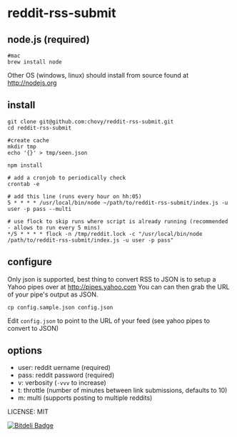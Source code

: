 reddit-rss-submit
=============

## node.js (required)

	#mac
	brew install node

Other OS (windows, linux) should install from source found at http://nodejs.org

## install

    git clone git@github.com:chovy/reddit-rss-submit.git
    cd reddit-rss-submit
    
    #create cache
    mkdir tmp
    echo '{}' > tmp/seen.json
    
    npm install

    # add a cronjob to periodically check
    crontab -e

    # add this line (runs every hour on hh:05)
    5 * * * * /usr/local/bin/node ~/path/to/reddit-rss-submit/index.js -u user -p pass --multi
    
    # use flock to skip runs where script is already running (recommended - allows to run every 5 mins)
    */5 * * * * flock -n /tmp/reddit.lock -c "/usr/local/bin/node /path/to/reddit-rss-submit/index.js -u user -p pass"

## configure

Only json is supported, best thing to convert RSS to JSON is to setup a Yahoo pipes over at http://pipes.yahoo.com
You can can then grab the URL of your pipe's output as JSON.

	cp config.sample.json config.json
	
Edit `config.json` to point to the URL of your feed (see yahoo pipes to convert to JSON)

## options

- user: reddit uername (required)
- pass: reddit password (required)
- v: verbosity (`-vvv` to increase)
- t: throttle (number of minutes between link submissions, defaults to 10)
- m: multi (supports posting to multiple reddits)

LICENSE: MIT


[![Bitdeli Badge](https://d2weczhvl823v0.cloudfront.net/chovy/reddit-rss-submit/trend.png)](https://bitdeli.com/free "Bitdeli Badge")

